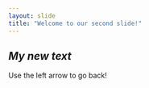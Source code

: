 ```yaml
---
layout: slide
title: "Welcome to our second slide!"
---
```

*My new text*
----
Use the left arrow to go back!
